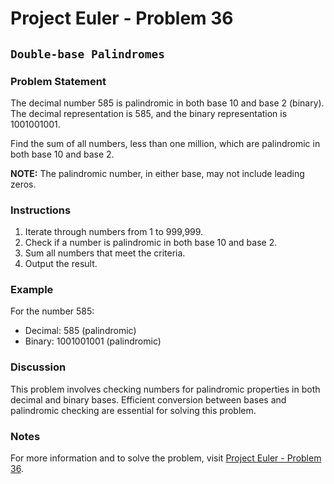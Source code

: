 # Project Euler - Problem 36

## `Double-base Palindromes`

### Problem Statement

The decimal number 585 is palindromic in both base 10 and base 2 (binary). The decimal representation is 585, and the binary representation is 1001001001. 

Find the sum of all numbers, less than one million, which are palindromic in both base 10 and base 2.

**NOTE:** The palindromic number, in either base, may not include leading zeros.

### Instructions

1. Iterate through numbers from 1 to 999,999.
2. Check if a number is palindromic in both base 10 and base 2.
3. Sum all numbers that meet the criteria.
4. Output the result.

### Example

For the number 585:
- Decimal: 585 (palindromic)
- Binary: 1001001001 (palindromic)

### Discussion

This problem involves checking numbers for palindromic properties in both decimal and binary bases. Efficient conversion between bases and palindromic checking are essential for solving this problem.

### Notes

For more information and to solve the problem, visit [Project Euler - Problem 36](https://projecteuler.net/problem=36).

